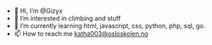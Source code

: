 - 👋 Hi, I’m @Gizyx
- 👀 I’m interested in climbing and stuff
- 🌱 I’m currently learning html, javascript, css, python, php, sql, go.
- 📫 How to reach me katha003@osloskolen.no

<!---
Gizyx/Gizyx is a ✨ special ✨ repository because its `README.md` (this file) appears on your GitHub profile.
You can click the Preview link to take a look at your changes.
--->
